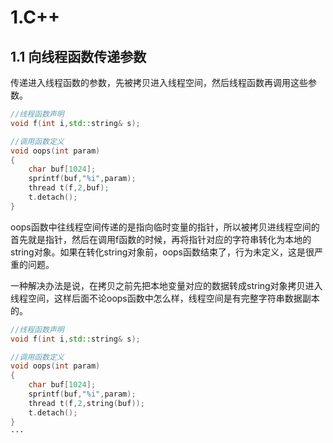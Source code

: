 # 1.C++

## 1.1 向线程函数传递参数

传递进入线程函数的参数，先被拷贝进入线程空间，然后线程函数再调用这些参数。

```cpp
//线程函数声明
void f(int i,std::string& s);

//调用函数定义
void oops(int param)
{
    char buf[1024];
    sprintf(buf,"%i",param);
    thread t(f,2,buf);
    t.detach();
}

```

oops函数中往线程空间传递的是指向临时变量的指针，所以被拷贝进线程空间的首先就是指针，然后在调用f函数的时候，再将指针对应的字符串转化为本地的string对象。如果在转化string对象前，oops函数结束了，行为未定义，这是很严重的问题。

一种解决办法是说，在拷贝之前先把本地变量对应的数据转成string对象拷贝进入线程空间，这样后面不论oops函数中怎么样，线程空间是有完整字符串数据副本的。

```cpp
//线程函数声明
void f(int i,std::string& s);

//调用函数定义
void oops(int param)
{
    char buf[1024];
    sprintf(buf,"%i",param);
    thread t(f,2,string(buf));
    t.detach();
}
···

